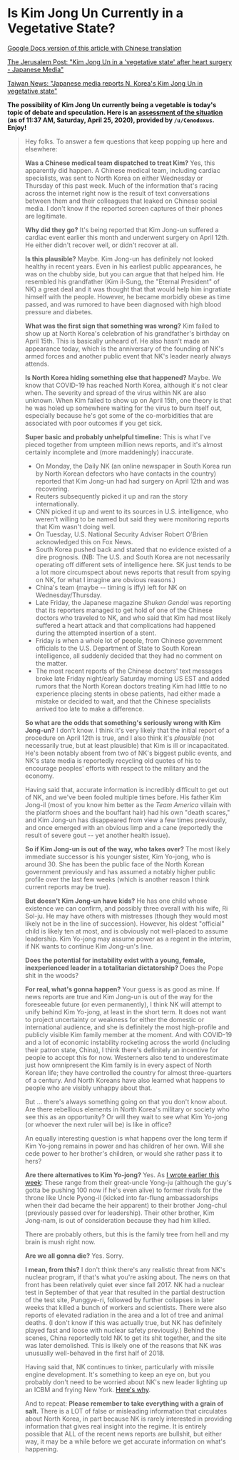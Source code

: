 # Is Kim Jong Un Currently in a Vegetative State?

[Google Docs version of this article with Chinese translation](https://docs.google.com/document/d/11vKR8Sc8NcVCNRYxY9x1dDLeJCxJUFAFGe7h8xQioDg/edit?usp=sharing)

[The Jerusalem Post: "Kim Jong Un in a 'vegetative state' after heart surgery - Japanese Media"](https://www.jpost.com/international/china-sent-team-with-medical-experts-to-advise-on-nkoreas-kim-625831)

[Taiwan News: "Japanese media reports N. Korea's Kim Jong Un in vegetative state"](https://www.taiwannews.com.tw/en/news/3922763)

**The possibility of Kim Jong Un currently being a vegetable is today's topic of debate and speculation. Here is an [assessment of the situation](https://www.reddit.com/r/news/comments/g7s31c/kim_jong_un_allegedly_in_a_vegetative_state_after/fojmhod/) (as of 11:37 AM, Saturday, April 25, 2020), provided by `/u/Cenodoxus`. Enjoy!**

> Hey folks. To answer a few questions that keep popping up here and elsewhere:
>
> **Was a Chinese medical team dispatched to treat Kim?** Yes, this apparently did happen. A Chinese medical team, including cardiac specialists, was sent to North Korea on either Wednesday or Thursday of this past week. Much of the information that's racing across the internet right now is the result of text conversations between them and their colleagues that leaked on Chinese social media. I don't know if the reported screen captures of their phones are legitimate.
>
> **Why did they go?** It's being reported that Kim Jong-un suffered a cardiac event earlier this month and underwent surgery on April 12th. He either didn't recover well, or didn't recover at all.
>
> **Is this plausible?** Maybe. Kim Jong-un has definitely not looked healthy in recent years. Even in his earliest public appearances, he was on the chubby side, but you can argue that that helped him. He resembled his grandfather (Kim il-Sung, the "Eternal President" of NK) a great deal and it was thought that that would help him ingratiate himself with the people. However, he became morbidly obese as time passed, and was rumored to have been diagnosed with high blood pressure and diabetes.
>
> **What was the first sign that something was wrong?** Kim failed to show up at North Korea's celebration of his grandfather's birthday on April 15th. This is basically unheard of. He also hasn't made an appearance today, which is the anniversary of the founding of NK's armed forces and another public event that NK's leader nearly always attends.
>
>  **Is North Korea hiding something else that happened?** Maybe. We know that COVID-19 has reached North Korea, although it's not clear when. The severity and spread of the virus within NK are also unknown. When Kim failed to show up on April 15th, one theory is that he was holed up somewhere waiting for the virus to burn itself out, especially because he's got some of the co-morbidities that are associated with poor outcomes if you get sick.
>
> **Super basic and probably unhelpful timeline:** This is what I've pieced together from umpteen million news reports, and it's almost certainly incomplete and (more maddeningly) inaccurate.
>
>  - On Monday, the Daily NK (an online newspaper in South  Korea run by North Korean defectors who have contacts in the country) reported that Kim Jong-un had had surgery on April 12th and was recovering.
>  - Reuters subsequently picked it up and ran the story internationally.
>  - CNN picked it up and went to its sources in U.S. intelligence, who weren't willing to be named but said they were monitoring reports that Kim wasn't doing well.
>  - On Tuesday, U.S. National Security Adviser Robert O'Brien acknowledged this on Fox News.
>  - South Korea pushed back and stated that no evidence existed of a dire prognosis. (NB: The U.S. and South Korea are not necessarily operating off different sets of intelligence here. SK just tends to be a lot more circumspect about news reports that result from spying on NK, for what I imagine are obvious reasons.)
>  - China's team (maybe -- timing is iffy) left for NK on Wednesday/Thursday.
>  - Late Friday, the Japanese magazine *Shukan Gendai* was reporting that its reporters managed to get hold of one of the Chinese doctors who traveled to NK, and who said that Kim had most likely suffered a heart attack and that complications had happened during the attempted insertion of a stent.
>  - Friday is when a whole lot of people, from Chinese government officials to the U.S. Department of State to South Korean intelligence, all suddenly decided that they had no comment on the matter.
>  - The most recent reports of the Chinese doctors' text messages broke late Friday night/early Saturday morning US EST and added rumors that the North Korean doctors treating Kim had little to no experience placing stents in obese patients, had either made a mistake or decided to wait, and that the Chinese specialists arrived too late to make a difference.
>
> **So what are the odds that something's seriously wrong with Kim Jong-un?** I don't know. I think it's very likely that the initial report of a procedure on April 12th is true, and I also think it's *plausible* (not necessarily true, but at least plausible) that Kim is ill or incapacitated. He's been notably absent from two of NK's biggest public events, and NK's state media is reportedly recycling old quotes of his to encourage peoples' efforts with respect to the military and the economy.
>
> Having said that, accurate information is incredibly difficult to get out of NK, and we've been fooled multiple times before. His father Kim Jong-il (most of you know him better as the *Team America* villain with the platform shoes and the bouffant hair) had his own "death scares," and Kim Jong-un has disappeared from view a few times previously, and once emerged with an obvious limp and a cane (reportedly the result of severe gout -- yet another health issue).
>
> **So if Kim Jong-un is out of the way, who takes over?** The most likely immediate successor is his younger sister, Kim Yo-jong, who is around 30. She has been the public face of the North Korean government previously and has assumed a notably higher public profile over the last few weeks (which is another reason I think current reports may be true).
>
> **But doesn't Kim Jong-un have kids?** He has one child whose existence we can confirm, and possibly three overall with his wife, Ri Sol-ju. He may have others with mistresses (though they would most likely not be in the line of succession). However, his oldest "official" child is likely ten at most, and is obviously not well-placed to assume leadership. Kim Yo-jong may assume power as a regent in the interim, if NK wants to continue Kim Jong-un's line.
>
> **Does the potential for instability exist with a young, female, inexperienced leader in a totalitarian dictatorship?** Does the Pope shit in the woods?
>
> **For real, what's gonna happen?** Your guess is as good as mine. If news reports are true and Kim Jong-un is out of the way for the foreseeable future (or even permanently), I think NK will attempt to unify behind Kim Yo-jong, at least in the short term. It does not want to project uncertainty or weakness for either the domestic or international audience, and she is definitely the most high-profile and publicly visible Kim family member at the moment. And with COVID-19 and a lot of economic instability rocketing across the world (including their patron state, China), I think there's definitely an incentive for people to accept this for now. Westerners also tend to underestimate just how omnipresent the Kim family is in every aspect of North Korean life; they have controlled the country for almost three-quarters of a century. And North Koreans have also learned what happens to people who are visibly unhappy about that.
>
> But ... there's always something going on that you don't know about. Are there rebellious elements in North Korea's military or society who see this as an opportunity? Or will they wait to see what Kim Yo-jong (or whoever the next ruler will be) is like in office?
>
> An equally interesting question is what happens over the long term if Kim Yo-jong remains in power and has children of her own. Will she cede power to her  brother's children, or would she rather pass it to hers?
>
> **Are there alternatives to Kim Yo-jong?** Yes. As [I wrote earlier this week](https://old.reddit.com/r/worldnews/comments/g55qo5/north_koreas_kim_getting_treatment_after/fo1v798/): These range from their great-uncle Yong-ju (although the guy's gotta be pushing 100 now if he's even alive) to former rivals for the throne like Uncle Pyong-il (kicked into far-flung ambassadorships when their dad became the heir apparent) to their brother Jong-chul (previously passed over for leadership). Their other brother, Kim Jong-nam, is out of consideration because they had him killed.
>
> There are probably others, but this is the family tree from hell and my brain is mush right now.
>
> **Are we all gonna die?** Yes. Sorry.
>
> **I mean, from this?** I don't think there's any realistic threat from NK's nuclear program, if that's what you're asking about. The news on that front has been relatively quiet ever since fall 2017. NK had a nuclear test in September of that year that resulted in the partial destruction of the test site, Punggye-ri,  followed by further collapses in later weeks that killed a bunch of workers and scientists. There were also reports of elevated radiation in the area and a lot of tree and animal deaths. (I don't know if this was actually true, but NK has definitely played fast and loose with nuclear safety previously.) Behind the scenes, China reportedly told NK to get its shit together, and the site was later demolished. This is likely one of the reasons that NK was unusually well-behaved in the first half of 2018.
>
> Having said that, NK continues to tinker, particularly with missile engine development. It's something to keep an eye on, but you probably don't need to be worried about NK's new leader lighting up an ICBM and frying New York. [Here's why](https://old.reddit.com/r/worldnews/comments/g7o6nm/japanese_media_reports_n_koreas_kim_jong_un_in/foj91bh/).
>
> And to repeat: **Please remember to take everything with a grain of salt.** There is a LOT of false or misleading information that circulates about North Korea, in part because NK is rarely interested in providing information that gives real insight into the regime. It is entirely possible that ALL of the recent news reports are bullshit, but either way, it may be a while before we get accurate information on what's happening.
